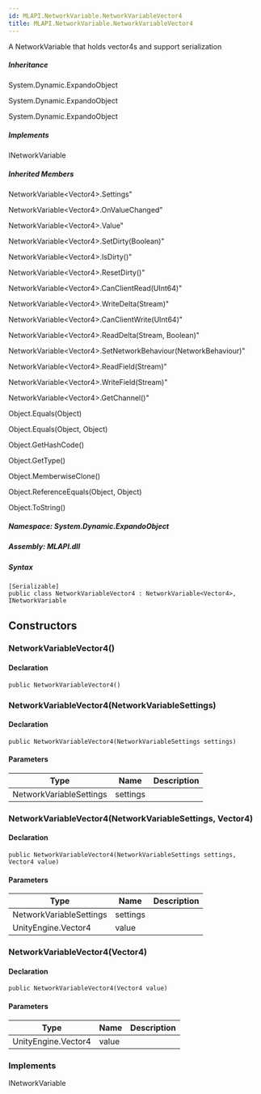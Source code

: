 ```yaml
---  
id: MLAPI.NetworkVariable.NetworkVariableVector4  
title: MLAPI.NetworkVariable.NetworkVariableVector4  
---
```


<div class="markdown level0 summary">

A NetworkVariable that holds vector4s and support serialization

</div>

<div class="markdown level0 conceptual">

</div>

<div class="inheritance">

##### Inheritance

<div class="level0">

System.Dynamic.ExpandoObject

</div>

<div class="level1">

System.Dynamic.ExpandoObject

</div>

<div class="level2">

System.Dynamic.ExpandoObject

</div>

</div>

<div classs="implements">

##### Implements

<div>

INetworkVariable

</div>

</div>

<div class="inheritedMembers">

##### Inherited Members

<div>

NetworkVariable&lt;Vector4&gt;.Settings"

</div>

<div>

NetworkVariable&lt;Vector4&gt;.OnValueChanged"

</div>

<div>

NetworkVariable&lt;Vector4&gt;.Value"

</div>

<div>

NetworkVariable&lt;Vector4&gt;.SetDirty(Boolean)"

</div>

<div>

NetworkVariable&lt;Vector4&gt;.IsDirty()"

</div>

<div>

NetworkVariable&lt;Vector4&gt;.ResetDirty()"

</div>

<div>

NetworkVariable&lt;Vector4&gt;.CanClientRead(UInt64)"

</div>

<div>

NetworkVariable&lt;Vector4&gt;.WriteDelta(Stream)"

</div>

<div>

NetworkVariable&lt;Vector4&gt;.CanClientWrite(UInt64)"

</div>

<div>

NetworkVariable&lt;Vector4&gt;.ReadDelta(Stream, Boolean)"

</div>

<div>

NetworkVariable&lt;Vector4&gt;.SetNetworkBehaviour(NetworkBehaviour)"

</div>

<div>

NetworkVariable&lt;Vector4&gt;.ReadField(Stream)"

</div>

<div>

NetworkVariable&lt;Vector4&gt;.WriteField(Stream)"

</div>

<div>

NetworkVariable&lt;Vector4&gt;.GetChannel()"

</div>

<div>

Object.Equals(Object)

</div>

<div>

Object.Equals(Object, Object)

</div>

<div>

Object.GetHashCode()

</div>

<div>

Object.GetType()

</div>

<div>

Object.MemberwiseClone()

</div>

<div>

Object.ReferenceEquals(Object, Object)

</div>

<div>

Object.ToString()

</div>

</div>

##### **Namespace**: System.Dynamic.ExpandoObject

##### **Assembly**: MLAPI.dll

##### Syntax

    [Serializable]
    public class NetworkVariableVector4 : NetworkVariable<Vector4>, INetworkVariable

## Constructors 

### NetworkVariableVector4()

<div class="markdown level1 summary">

</div>

<div class="markdown level1 conceptual">

</div>

#### Declaration

    public NetworkVariableVector4()

### NetworkVariableVector4(NetworkVariableSettings)

<div class="markdown level1 summary">

</div>

<div class="markdown level1 conceptual">

</div>

#### Declaration

    public NetworkVariableVector4(NetworkVariableSettings settings)

#### Parameters

| Type                    | Name     | Description |
|-------------------------|----------|-------------|
| NetworkVariableSettings | settings |             |

### NetworkVariableVector4(NetworkVariableSettings, Vector4)

<div class="markdown level1 summary">

</div>

<div class="markdown level1 conceptual">

</div>

#### Declaration

    public NetworkVariableVector4(NetworkVariableSettings settings, Vector4 value)

#### Parameters

| Type                    | Name     | Description |
|-------------------------|----------|-------------|
| NetworkVariableSettings | settings |             |
| UnityEngine.Vector4     | value    |             |

### NetworkVariableVector4(Vector4)

<div class="markdown level1 summary">

</div>

<div class="markdown level1 conceptual">

</div>

#### Declaration

    public NetworkVariableVector4(Vector4 value)

#### Parameters

| Type                | Name  | Description |
|---------------------|-------|-------------|
| UnityEngine.Vector4 | value |             |

### Implements

<div>

INetworkVariable

</div>
